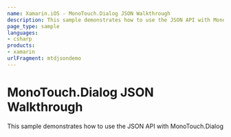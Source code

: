 ```yaml
---
name: Xamarin.iOS - MonoTouch.Dialog JSON Walkthrough
description: This sample demonstrates how to use the JSON API with MonoTouch.Dialog
page_type: sample
languages:
- csharp
products:
- xamarin
urlFragment: mtdjsondemo
---
```

# MonoTouch.Dialog JSON Walkthrough

This sample demonstrates how to use the JSON API with MonoTouch.Dialog
